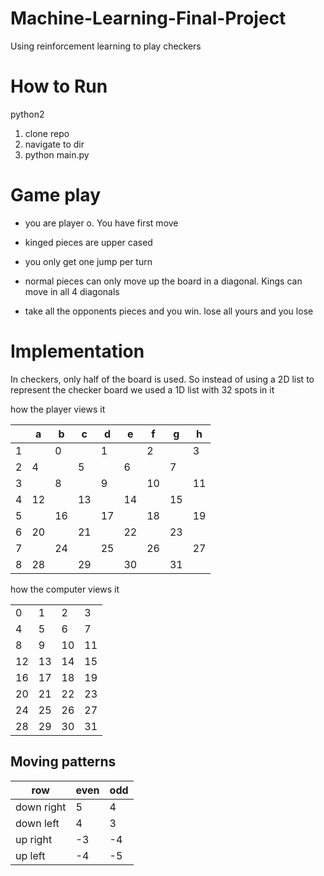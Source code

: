 # Machine-Learning-Final-Project
Using reinforcement learning to play checkers

# How to Run
python2

1) clone repo
2) navigate to dir
3) python main.py


# Game play

* you are player o. You have first move

* kinged pieces are upper cased

* you only get one jump per turn

* normal pieces can only move up the board in a diagonal. Kings can move in all 4 diagonals

* take all the opponents pieces and you win. lose all yours and you lose


# Implementation

In checkers, only half of the board is used. So instead of using a 2D list to represent
the checker board we used a 1D list with 32 spots in it

how the player views it

| |a|b|c|d|e|f|g|h|
|-|-|-|-|-|-|-|-|-|
|1| |0| |1| |2| |3
|2|4| |5| |6| |7|
|3| |8| |9| |10| |11
|4|12| |13| |14| |15|
|5| |16| |17| |18| |19
|6|20| |21| |22| |23|
|7| |24| |25| |26| |27
|8|28| |29| |30| |31|


how the computer views it

| | | | |
|-|-|-|-|
|0|1|2|3|
|4|5|6|7|
|8|9|10|11|
|12|13|14|15|
|16|17|18|19|
|20|21|22|23|
|24|25|26|27|
|28|29|30|31|


## Moving patterns

|row| even | odd |
|-|-|-|
|down right|5|4|
|down left|4|3|
|up right|-3|-4|
|up left|-4|-5|
